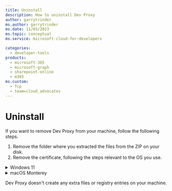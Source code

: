 ```yaml
---
title: Uninstall
description: How to uninstall Dev Proxy
author: garrytrinder
ms.author: garrytrinder
ms.date: 11/03/2023
ms.topic: conceptual
ms.service: microsoft-cloud-for-developers

categories:
  - developer-tools
products:
  - microsoft-365
  - microsoft-graph
  - sharepoint-online
  - m365
ms.custom:
  - fcp
  - team=cloud_advocates
---
```


# Uninstall

If you want to remove Dev Proxy from your machine, follow the following steps. 

1. Remove the folder where you extracted the files from the ZIP on your disk.
2. Remove the certificate, following the steps relevant to the OS you use.

<details>
   <summary>Windows 11</summary>

1. Open `Start Menu`
2. Enter `Manage user certificates` in the search box, select the result in the list to open the `Certificates` dialog box.
3. In the tree view, expand the `Personal` folder and select the `Certificates` child folder.
4. Remove the certificate issued to `Titanium Root Certificate Authority` by selecting and pressing the Delete key on your keyboard, or right select and select `Delete` in the menu.
5. Select `Yes` to confirm the deletion.
</details>

<details>
   <summary>macOS Monterey</summary>

1.  Remove `~/.config/dev-proxy/rootCert.pfx` file.
</details>

Dev Proxy doesn't create any extra files or registry entries on your machine.
